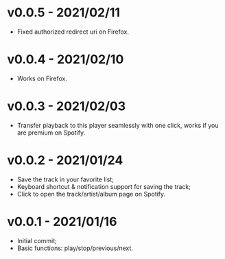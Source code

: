 # v0.0.5 - 2021/02/11
- Fixed authorized redirect uri on Firefox.

# v0.0.4 - 2021/02/10
- Works on Firefox.

# v0.0.3 - 2021/02/03 
- Transfer playback to this player seamlessly with one click, works if you are premium on Spotify.

# v0.0.2 - 2021/01/24
- Save the track in your favorite list;
- Keyboard shortcut & notification support for saving the track;
- Click to open the track/artist/album page on Spotify.

# v0.0.1 - 2021/01/16
- Initial commit;
- Basic functions: play/stop/previous/next.